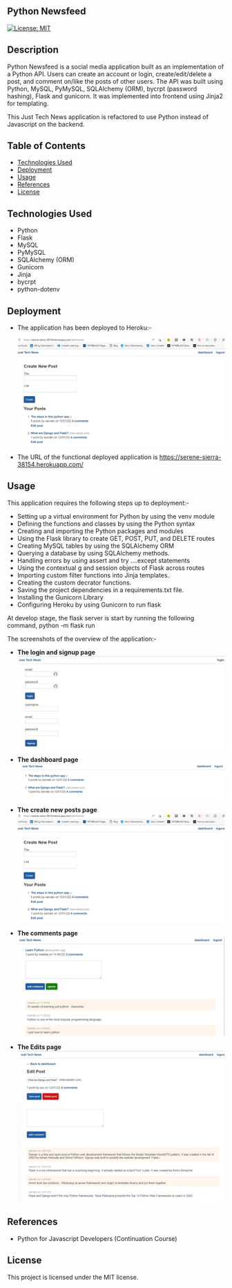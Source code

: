 ## Python Newsfeed

[![License: MIT](https://img.shields.io/badge/License-MIT-yellow.svg)](https://opensource.org/licenses/MIT)

## Description

Python Newsfeed is a social media application built as an implementation of a Python API. Users can create an account or login, create/edit/delete a post, and comment on/like the posts of other users. The API was built using Python, MySQL, PyMySQL, SQLAlchemy (ORM), bycrpt (password hashing), Flask and gunicorn. It was implemented into frontend using Jinja2 for templating.

This Just Tech News application is refactored to use Python instead of Javascript on the backend.

## Table of Contents

- [Technologies Used](#technologies-used)
- [Deployment](#deployment)
- [Usage](#usage)
- [References](#references)
- [License](#license)

## Technologies Used

- Python
- Flask
- MySQL
- PyMySQL
- SQLAlchemy (ORM)
- Gunicorn
- Jinja
- bycrpt
- python-dotenv

## Deployment

- The application has been deployed to Heroku:-

  ![alt text](./assets/img03.jpg)

- The URL of the functional deployed application is https://serene-sierra-38154.herokuapp.com/

## Usage

This application requires the following steps up to deployment:-

- Setting up a virtual environment for Python by using the venv module
- Defining the functions and classes by using the Python syntax
- Creating and importing the Python packages and modules
- Using the Flask library to create GET, POST, PUT, and DELETE routes
- Creating MySQL tables by using the SQLAlchemy ORM
- Querying a database by using SQLAlchemy methods.
- Handling errors by using assert and try ....except statements
- Using the contextual g and session objects of Flask across routes
- Importing custom filter functions into Jinja templates.
- Creating the custom decrator functions.
- Saving the project dependencies in a requirements.txt file.
- Installing the Gunicorn Library
- Configuring Heroku by using Gunicorn to run flask

At develop stage, the flask server is start by running the following command, python -m flask run

The screenshots of the overview of the application:-

- **The login and signup page**
  ![alt text](./assets/img02.jpg)

- **The dashboard page**
  ![alt text](./assets/img01.jpg)

- **The create new posts page**
  ![alt text](./assets/img03.jpg)

- **The comments page**
  ![alt text](./assets/img04.jpg)

- **The Edits page**  
  ![alt text](./assets/img05.jpg)

## References

- Python for Javascript Developers (Continuation Course)

## License

This project is licensed under the MIT license.
